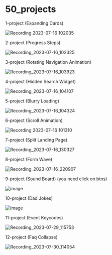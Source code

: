 # 50_projects

1-project (Expanding Cards)

![Recording 2023-07-16 102035](https://github.com/MrGoodo/50_projects/assets/110602771/13be6a4d-7030-4fed-8e29-6a5e2da16c3a)

2-project (Progress Steps)

![Recording_2023-07-16_102325](https://github.com/MrGoodo/50_projects/assets/110602771/c89b3e77-c8c8-4941-ae42-61bdb42136f6)

3-project (Rotating Navigation Animation) 

![Recording_2023-07-16_103923](https://github.com/MrGoodo/50_projects/assets/110602771/3d735aaf-e920-49e8-9758-55e3ef6a55f2)


4-project (Hidden Search Widget)

![Recording_2023-07-16_104107](https://github.com/MrGoodo/50_projects/assets/110602771/5303d15b-417f-4cfb-b37a-e507cd391a81)

5-project (Blurry Loading)

![Recording_2023-07-16_104324](https://github.com/MrGoodo/50_projects/assets/110602771/4eee758b-7f92-4c7c-8157-f49115622683)

6-project (Scroll Animation)

![Recording 2023-07-16 101310](https://github.com/MrGoodo/50_projects/assets/110602771/7f0ec864-e1cf-4950-b89a-12e627f8e11a)

7-project (Split Landing Page)

![Recording_2023-07-16_130327](https://github.com/MrGoodo/50_projects/assets/110602771/efd47591-9b4e-454d-9d2c-c94fcd7ec2f4)

8-project (Form Wave)

![Recording_2023-07-16_220907](https://github.com/MrGoodo/50_projects/assets/110602771/c7e321e3-8feb-47a8-b35a-42f202a16067)

9-project (Sound Board) (you need click on btns)

![image](https://github.com/MrGoodo/50_projects/assets/110602771/a4397e27-21d3-4dff-8161-adbf7209dc39)

10-project (Dad Jokes)

![image](https://github.com/MrGoodo/50_projects/assets/110602771/f2f00f39-8db2-4dd6-ac7f-3b44f645a592)

11-project (Event Keycodes)

![Recording_2023-07-29_115753](https://github.com/MrGoodo/50_projects/assets/110602771/7fc7046e-a605-4527-8428-b774c9d9a33f)

12-project (Faq Collapse)

![Recording_2023-07-30_114054](https://github.com/MrGoodo/50_projects/assets/110602771/cb5ad9e7-934f-4ed4-8e47-6d46c931ee44)

